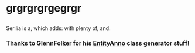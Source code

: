 # grgrgrgrgegrgr

##
Serilia is a, which adds: with plenty of, and.

### Thanks to GlennFolker for his [EntityAnno](https://github.com/GlennFolker/EntityAnno) class generator stuff!
